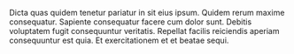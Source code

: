 Dicta quas quidem tenetur pariatur in sit eius ipsum. Quidem rerum maxime consequatur. Sapiente consequatur facere cum dolor sunt. Debitis voluptatem fugit consequuntur veritatis. Repellat facilis reiciendis aperiam consequuntur est quia. Et exercitationem et et beatae sequi.